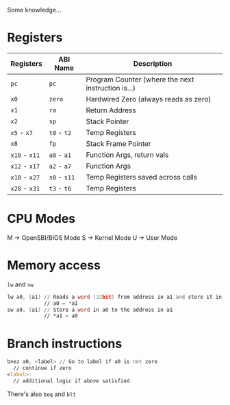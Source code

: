 Some knowledge...

# Registers
| Registers | ABI Name | Description |
| ------------- | -------------- | -------------- |
| `pc` | `pc` | Program Counter (where the next instruction is...) |
  `x0` | `zero` | Hardwired Zero (always reads as zero)|
| `x1` | `ra` | Return Address |
| `x2` | `sp` | Stack Pointer |
| `x5` - `x7` | `t0` - `t2` | Temp Registers |
| `x8` | `fp` | Stack Frame Pointer | 
| `x10` - `x11` | `a0` - `a1` | Function Args, return vals |
| `x12` - `x17` | `a2` - `a7` | Function Args |
| `x18` - `x27` | `s0` - `s11` | Temp Registers saved across calls |
| `x28` - `x31` | `t3` - `t6` | Temp Registers |


# CPU Modes
M -> OpenSBI/BIOS Mode
S -> Kernel Mode
U -> User Mode

# Memory access
`lw` and `sw`


```asm
lw a0, (a1) // Reads a word (32bit) from address in a1 and store it in a0
            // a0 = *a1
sw a0, (a1) // Store a word in a0 to the address in a1
            // *a1 = a0
```


# Branch instructions
```asm
bnez a0, <label> // Go to label if a0 is not zero
  // continue if zero
<label>:
  // additional logic if above satisfied.
```

There's also `beq` and `blt`

